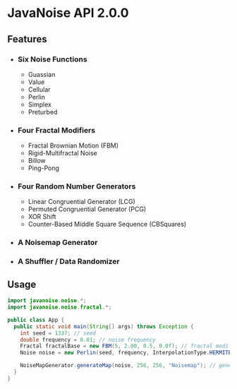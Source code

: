 # JavaNoise API 2.0.0

## Features

- ### Six Noise Functions
  - Guassian
  - Value
  - Cellular
  - Perlin
  - Simplex
  - Preturbed

- ### Four Fractal Modifiers
  - Fractal Brownian Motion (FBM)
  - Rigid-Multifractal Noise
  - Billow
  - Ping-Pong

- ### Four Random Number Generators
  - Linear Congruential Generator (LCG)
  - Permuted Congruential Generator (PCG)
  - XOR Shift
  - Counter-Based Middle Square Sequence (CBSquares)

- ### A Noisemap Generator

- ### A Shuffler / Data Randomizer

## Usage
```java
import javanoise.noise.*;
import javanoise.noise.fractal.*;

public class App {
  public static void main(String[] args) throws Exception {
    int seed = 1337; // seed
    double frequency = 0.01; // noise frequency
    Fractal fractalBase = new FBM(5, 2.00, 0.5, 0.0f); // fractal modifier
    Noise noise = new Perlin(seed, frequency, InterpolationType.HERMITE, fractalBase); // noise function

    NoiseMapGenerator.generateMap(noise, 256, 256, "Noisemap"); // generate noisemap
  }
}
```
